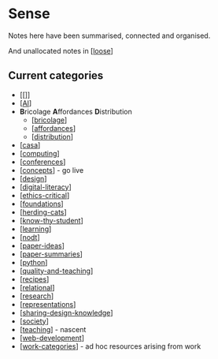 # Sense

Notes here have been summarised, connected and organised.

And unallocated notes in [[loose]]


## Current categories

- [[]]
- [[AI]]
- **B**ricolage **A**ffordances **D**istribution
  - [[bricolage]]
  - [[affordances]]
  - [[distribution]]
- [[casa]]
- [[computing]]
- [[conferences]]
- [[concepts]] - go live
- [[design]]
- [[digital-literacy]]
- [[ethics-critical]]
- [[foundations]]
- [[herding-cats]]
- [[know-thy-student]]
- [[learning]]
- [[nodt]]
- [[paper-ideas]]
- [[paper-summaries]]
- [[python]]
- [[quality-and-teaching]]
- [[recipes]]
- [[relational]]
- [[research]]
- [[representations]]
- [[sharing-design-knowledge]]
- [[society]]
- [[teaching]] - nascent
- [[web-development]]
- [[work-categories]] - ad hoc resources arising from work


[//begin]: # "Autogenerated link references for markdown compatibility"
[loose]: loose "Loose notes"
[AI]: AI/AI "AI"
[bricolage]: bricolage "Bricolage"
[affordances]: affordances "Affordances"
[distribution]: Distribution/distribution "Distribution"
[casa]: casa "Contextually Appropriate Scaffolding Assemblages (CASA)"
[computing]: computing/computing "Computing"
[conferences]: Conferences/conferences "Conferences"
[concepts]: concepts/concepts "Concepts"
[design]: Design/design "Design"
[digital-literacy]: digital-literacy "Digital Literacy"
[ethics-critical]: ethics-critical/ethics-critical "Ethical and Critical considerations"
[foundations]: principles/foundations "Foundations"
[herding-cats]: herding-cats "Herding Cats"
[know-thy-student]: know-thy-student "Know thy student"
[learning]: Learning/learning "Learning"
[nodt]: nodt/nodt "Nature of Digital Technology"
[paper-ideas]: paper-ideas "Paper Ideas"
[paper-summaries]: paper-summaries "Paper Summaries"
[python]: python "Python"
[quality-and-teaching]: quality-and-teaching "Quality and teaching"
[recipes]: recipes "Recipes"
[relational]: relational/relational "Relational"
[research]: research "Research"
[representations]: Representations/representations "Representations"
[sharing-design-knowledge]: sharing-design-knowledge "Sharing design knowledge"
[society]: society "Society"
[teaching]: Teaching/teaching "Teaching"
[web-development]: web-development "Web development"
[work-categories]: ../work/work-categories "Work categories"
[//end]: # "Autogenerated link references"